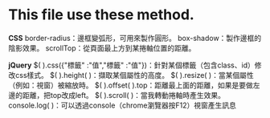 # This file use these method.

**CSS**
border-radius：邊框變弧形，可用來製作圓形。
box-shadow：製作邊框的陰影效果。
scrollTop：從頁面最上方到某捲軸位置的距離。

**jQuery**
$( ).css({"標籤" :"值","標籤" :"值"})：針對某個標籤（包含class、id）修改css樣式。
$( ).height( )：擷取某個屬性的高度。
$( ).resize( )：當某個屬性（例如：視窗）被縮放時。
$( ).offset( ).top：距離最上面的距離，如果是要做左邊的距離，把top改成left。
$( ).scroll( )：當我轉動捲軸時產生效果。
console.log( )：可以透過console（chrome瀏覽器按F12）視窗產生訊息
